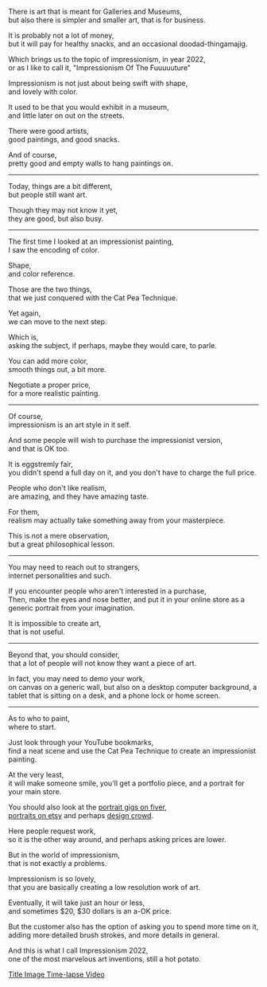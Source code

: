 There is art that is meant for Galleries and Museums,\
but also there is simpler and smaller art, that is for business.

It is probably not a lot of money,\
but it will pay for healthy snacks, and an occasional doodad-thingamajig.

Which brings us to the topic of impressionism, in year 2022,\
or as I like to call it, "Impressionism Of The Fuuuuuture"

Impressionism is not just about being swift with shape,\
and lovely with color.

It used to be that you would exhibit in a museum,\
and little later on out on the streets.

There were good artists,\
good paintings, and good snacks.

And of course,\
pretty good and empty walls to hang paintings on.

---

Today, things are a bit different,\
but people still want art.

Though they may not know it yet,\
they are good, but also busy.

---

The first time I looked at an impressionist painting,\
I saw the encoding of color.

Shape,\
and color reference.

Those are the two things,\
that we just conquered with the Cat Pea Technique.

Yet again,\
we can move to the next step.

Which is,\
asking the subject, if perhaps, maybe they would care, to parle.

You can add more color,\
smooth things out, a bit more.

Negotiate a proper price,\
for a more realistic painting.

---

Of course,\
impressionism is an art style in it self.

And some people will wish to purchase the impressionist version,\
and that is OK too.

It is eggstremly fair,\
you didn't spend a full day on it, and you don't have to charge the full price.

People who don't like realism,\
are amazing, and they have amazing taste.

For them,\
realism may actually take something away from your masterpiece.

This is not a mere observation,\
but a great philosophical lesson.

---

You may need to reach out to strangers,\
internet personalities and such.

If you encounter people who aren't interested in a purchase,\
Then, make the eyes and nose better, and put it in your online store as a generic portrait from your imagination.

It is impossible to create art,\
that is not useful.

---

Beyond that, you should consider,\
that a lot of people will not know they want a piece of art.

In fact, you may need to demo your work,\
on canvas on a generic wall, but also on a desktop computer background, a tablet that is sitting on a desk, and a phone lock or home screen.

---

As to who to paint,\
where to start.

Just look through your YouTube bookmarks,\
find a neat scene and use the Cat Pea Technique to create an impressionist painting.

At the very least,\
it will make someone smile, you'll get a portfolio piece, and a portrait for your main store.

You should also look at the [portrait gigs on fiver](https://www.fiverr.com/gigs/portrait),\
[portraits on etsy](https://www.etsy.com/market/portrait) and perhaps [design crowd](https://www.designcrowd.com/).

Here people request work,\
so it is the other way around, and perhaps asking prices are lower.

But in the world of impressionism,\
that is not exactly a problems.

Impressionism is so lovely,\
that you are basically creating a low resolution work of art.

Eventually, it will take just an hour or less,\
and sometimes $20, $30 dollars is an a-OK price.

But the customer also has the option of asking you to spend more time on it,\
adding more detailed brush strokes, and more details in general.

And this is what I call Impressionism 2022,\
one of the most marvelous art inventions, still a hot potato.

[Title Image Time-lapse Video](https://youtu.be/waS8TStPdPA)
